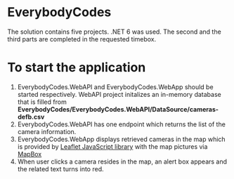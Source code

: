 # EverybodyCodes
The solution contains five projects. .NET 6 was used.
The second and the third parts are completed in the requested timebox.

# To start the application
1) EverybodyCodes.WebAPI and EverybodyCodes.WebApp should be started respectively. WebAPI project initalizes an in-memory database that is filled from **EverybodyCodes/EverybodyCodes.WebAPI/DataSource/cameras-defb.csv**
2) EverybodyCodes.WebAPI has one endpoint which returns the list of the camera information.
3) EverybodyCodes.WebApp displays retrieved cameras in the map which is provided by [Leaflet JavaScript library](https://leafletjs.com/examples/quick-start/) with the map pictures via [MapBox](https://www.mapbox.com/studio/account/tokens/)
4) When user clicks a camera resides in the map, an alert box appears and the related text turns into red.
